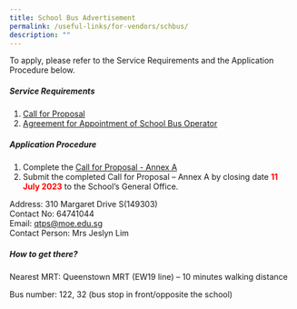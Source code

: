 ```yaml
---
title: School Bus Advertisement
permalink: /useful-links/for-vendors/schbus/
description: ""
---
```

To apply, please refer to the Service Requirements and the Application Procedure below.

##### Service Requirements
1.  [Call for Proposal](/files/Advertisements/qtps%20call%20for%20proposals%20by%20school%20(sch%20bus).pdf)
2.  [Agreement for Appointment of School Bus Operator](/files/Advertisements/qtps%20agreement%20for%20appointment%20of%20school%20bus%20operator.pdf)

##### Application Procedure

1. Complete the [Call for Proposal - Annex A](/files/Advertisements/qtps%20call%20for%20proposal%20-%20annex%20a%20(sch%20bus).pdf)
2. Submit the completed Call for Proposal – Annex A by closing date <b><font color="#ff0000">11 July 2023</font></b> to the School’s General Office.

Address: 310 Margaret Drive S(149303) <br>
Contact No: 64741044 <br>
Email: qtps@moe.edu.sg <br>
Contact Person: Mrs Jeslyn Lim

##### How to get there?

Nearest MRT: Queenstown MRT (EW19 line) – 10 minutes walking distance

Bus number: 122, 32 (bus stop in front/opposite the school)
